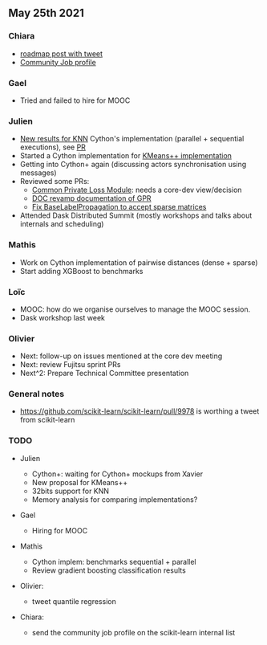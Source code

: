 ## May 25th 2021

### Chiara
- [roadmap post with tweet](https://twitter.com/sklearn_inria/status/1397126298552647684)
- [Community Job profile](https://github.com/scikit-learn-inria-fondation/varia/blob/master/administration/job_community.md)

### Gael
- Tried and failed to hire for MOOC

### Julien

 - [New results for KNN](https://github.com/scikit-learn-inria-fondation/pdist_aggregation/pull/5#issuecomment-846184268) Cython's implementation (parallel + sequential executions), see [PR](https://github.com/scikit-learn-inria-fondation/pdist_aggregation/pull/5#issuecomment-846184268)
 - Started a Cython implementation for [KMeans++ implementation](https://github.com/scikit-learn-inria-fondation/pdist_aggregation/pull/5)
 - Getting into Cython+ again (discussing actors synchronisation using messages)
 - Reviewed some PRs:
     - [Common Private Loss Module](https://github.com/scikit-learn/scikit-learn/pull/19088): needs a core-dev view/decision
     - [DOC revamp documentation of GPR](https://github.com/scikit-learn/scikit-learn/pull/20003)
     - [Fix BaseLabelPropagation to accept sparse matrices](https://github.com/scikit-learn/scikit-learn/pull/19664)
 - Attended Dask Distributed Summit (mostly workshops and talks about internals and scheduling)

### Mathis

- Work on Cython implementation of pairwise distances (dense + sparse)
- Start adding XGBoost to benchmarks

### Loïc

- MOOC: how do we organise ourselves to manage the MOOC session.
- Dask workshop last week

### Olivier

- Next: follow-up on issues mentioned at the core dev meeting
- Next: review Fujitsu sprint PRs
- Next^2: Prepare Technical Committee presentation

### General notes

- https://github.com/scikit-learn/scikit-learn/pull/9978 is worthing a tweet from scikit-learn

### TODO

 - Julien
     - Cython+: waiting for Cython+ mockups from Xavier 
     - New proposal for KMeans++
     - 32bits support for KNN
     - Memory analysis for comparing implementations?

- Gael
    - Hiring for MOOC

- Mathis
    - Cython implem: benchmarks sequential + parallel
    - Review gradient boosting classification results

- Olivier:
    - tweet quantile regression

- Chiara:
    - send the community job profile on the scikit-learn internal list
